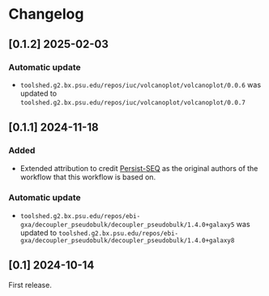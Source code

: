 # Changelog

## [0.1.2] 2025-02-03

### Automatic update
- `toolshed.g2.bx.psu.edu/repos/iuc/volcanoplot/volcanoplot/0.0.6` was updated to `toolshed.g2.bx.psu.edu/repos/iuc/volcanoplot/volcanoplot/0.0.7`

## [0.1.1] 2024-11-18
### Added
- Extended attribution to credit [Persist-SEQ](https://persist-seq.org/) as the original authors of the workflow that this workflow is based on.

### Automatic update
- `toolshed.g2.bx.psu.edu/repos/ebi-gxa/decoupler_pseudobulk/decoupler_pseudobulk/1.4.0+galaxy5` was updated to `toolshed.g2.bx.psu.edu/repos/ebi-gxa/decoupler_pseudobulk/decoupler_pseudobulk/1.4.0+galaxy8`

## [0.1] 2024-10-14
First release.